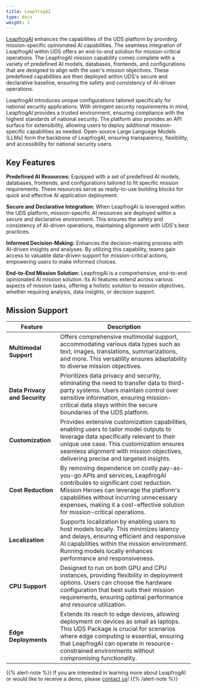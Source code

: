 ```yaml
---
title: LeapfrogAI
type: docs
weight: 2
---
```


[LeapfrogAI](https://github.com/defenseunicorns/leapfrogai#readme) enhances the capabilities of the UDS platform by providing mission-specific opinionated AI capabilities. The seamless integration of LeapfrogAI within UDS offers an end-to-end solution for mission-critical operations. The LeapfrogAI mission capability comes complete with a variety of predefined AI models, databases, frontends, and configurations that are designed to align with the user's mission objectives. These predefined capabilities are then deployed within UDS's secure and declarative baseline, ensuring the safety and consistency of AI-driven operations.

LeapfrogAI introduces unique configurations tailored specifically for national security applications. With stringent security requirements in mind, LeapfrogAI provides a trusted environment, ensuring compliance with the highest standards of national security. The platform also provides an API surface for extensibility, allowing users to deploy additional mission-specific capabilities as needed. Open-source Large Language Models (LLMs) form the backbone of LeapfrogAI, ensuring transparency, flexibility, and accessibility for national security users.

## Key Features

**Predefined AI Resources:** Equipped with a set of predefined AI models, databases, frontends, and configurations tailored to fit specific mission requirements. These resources serve as ready-to-use building blocks for quick and effective AI application deployment.

**Secure and Declarative Integration:** When LeapfrogAI is leveraged within the UDS platform, mission-specific AI resources are deployed within a secure and declarative environment. This ensures the safety and consistency of AI-driven operations, maintaining alignment with UDS's best practices.

**Informed Decision-Making:** Enhances the decision-making process with AI-driven insights and analyses. By utilizing this capability, teams gain access to valuable data-driven support for mission-critical actions, empowering users to make informed choices.

**End-to-End Mission Solution:** LeapfrogAI is a comprehensive, end-to-end opinionated AI mission solution. Its AI features extend across various aspects of mission tasks, offering a holistic solution to mission objectives, whether requiring analysis, data insights, or decision support.

## Mission Support

| Feature                       | Description                                                                                                                                                                                                                                                                                  |
| ----------------------------- | -------------------------------------------------------------------------------------------------------------------------------------------------------------------------------------------------------------------------------------------------------------------------------------------- |
| **Multimodal Support**        | Offers comprehensive multimodal support, accommodating various data types such as text, images, translations, summarizations, and more. This versatility ensures adaptability to diverse mission objectives.                                                                                 |
| **Data Privacy and Security** | Prioritizes data privacy and security, eliminating the need to transfer data to third-party systems. Users maintain control over sensitive information, ensuring mission-critical data stays within the secure boundaries of the UDS platform.                                               |
| **Customization**             | Provides extensive customization capabilities, enabling users to tailor model outputs to leverage data specifically relevant to their unique use case. This customization ensures seamless alignment with mission objectives, delivering precise and targeted insights.                      |
| **Cost Reduction**            | By removing dependence on costly pay-as-you-go APIs and services, LeapfrogAI contributes to significant cost reduction. Mission Heroes can leverage the platform's capabilities without incurring unnecessary expenses, making it a cost-effective solution for mission-critical operations. |
| **Localization**              | Supports localization by enabling users to host models locally. This minimizes latency and delays, ensuring efficient and responsive AI capabilities within the mission environment. Running models locally enhances performance and responsiveness.                                         |
| **CPU Support**               | Designed to run on both GPU and CPU instances, providing flexibility in deployment options. Users can choose the hardware configuration that best suits their mission requirements, ensuring optimal performance and resource utilization.                                                   |
| **Edge Deployments**          | Extends its reach to edge devices, allowing deployment on devices as small as laptops. This UDS Package is crucial for scenarios where edge computing is essential, ensuring that LeapfrogAI can operate in resource-constrained environments without compromising functionality.            |

{{% alert-note %}}
If you are interested in learning more about LeapfrogAI or would like to receive a demo, please [contact us](https://www.defenseunicorns.com/contactus)!
{{% /alert-note %}}
